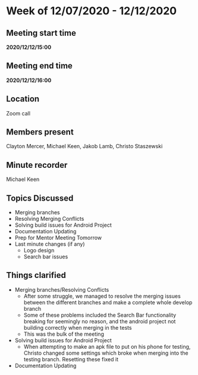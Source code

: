 
# Week of 12/07/2020 - 12/12/2020

## Meeting start time
**2020/12/12/15:00**

## Meeting end time
**2020/12/12/16:00**

## Location
Zoom call

## Members present
Clayton Mercer, Michael Keen, Jakob Lamb, Christo Staszewski

## Minute recorder
Michael Keen

## Topics Discussed
- Merging branches
- Resolving Merging Conflicts
- Solving build issues for Android Project
- Documentation Updating
- Prep for Mentor Meeting Tomorrow
- Last minute changes (if any)
    - Logo design
    - Search bar issues

## Things clarified
- Merging branches/Resolving Conflicts
	- After some struggle, we managed to resolve the merging issues between the different branches and make a complete whole develop branch
	- Some of these problems included the Search Bar functionality breaking for seemingly no reason, and the android project not building correctly when merging in the tests
	- This was the bulk of the meeting
- Solving build issues for Android Project
	- When attempting to make an apk file to put on his phone for testing, Christo changed some settings which broke when merging into the testing branch. Resetting these fixed it
- Documentation Updating
